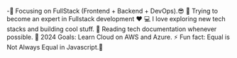 -🔭 Focusing on FullStack (Frontend + Backend + DevOps).😎
🌱 Trying to become an expert in Fullstack development ❤
💻 I love exploring new tech stacks and building cool stuff.
📰 Reading tech documentation whenever possible.
🥅 2024 Goals: Learn Cloud on AWS and Azure.
⚡ Fun fact: Equal is Not Always Equal in Javascript.🤣
<!---
Rasel6268/Rasel6268 is a ✨ special ✨ repository because its `README.md` (this file) appears on your GitHub profile.
You can click the Preview link to take a look at your changes.
--->
